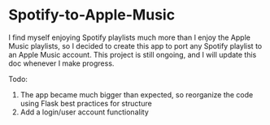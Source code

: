 # Spotify-to-Apple-Music

I find myself enjoying Spotify playlists much more than I enjoy the Apple Music playlists, so I decided to create this app to port any
Spotify playlist to an Apple Music account. This project is still ongoing, and I will update this doc whenever I make progress.

Todo:
1. The app became much bigger than expected, so reorganize the code using Flask best practices for structure
2. Add a login/user account functionality
